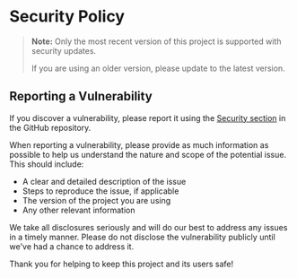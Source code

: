 # Security Policy

> **Note:** Only the most recent version of this project is supported with security updates.
>
> If you are using an older version, please update to the latest version.

## Reporting a Vulnerability

If you discover a vulnerability, please report it using the
[Security section](https://github.com/Foulest/JavaTemplate/security) in the GitHub repository.

When reporting a vulnerability, please provide as much information as possible to help us understand the nature and
scope of the potential issue. This should include:

- A clear and detailed description of the issue
- Steps to reproduce the issue, if applicable
- The version of the project you are using
- Any other relevant information

We take all disclosures seriously and will do our best to address any issues in a timely manner.
Please do not disclose the vulnerability publicly until we've had a chance to address it.

Thank you for helping to keep this project and its users safe!
